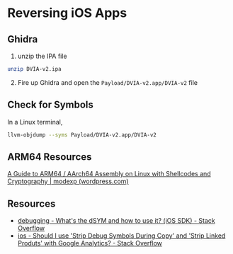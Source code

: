 # Reversing iOS Apps
## Ghidra
1. unzip the IPA file
```bash
unzip DVIA-v2.ipa
```
2. Fire up Ghidra and open the `Payload/DVIA-v2.app/DVIA-v2` file

## Check for Symbols
In a Linux terminal,
```bash
llvm-objdump --syms Payload/DVIA-v2.app/DVIA-v2
```

## ARM64 Resources
[A Guide to ARM64 / AArch64 Assembly on Linux with Shellcodes and Cryptography | modexp (wordpress.com)](https://modexp.wordpress.com/2018/10/30/arm64-assembly/)


## Resources
- [debugging - What's the dSYM and how to use it? (iOS SDK) - Stack Overflow](https://stackoverflow.com/questions/3656391/whats-the-dsym-and-how-to-use-it-ios-sdk)
- [ios - Should I use 'Strip Debug Symbols During Copy' and 'Strip Linked Produts' with Google Analytics? - Stack Overflow](https://stackoverflow.com/questions/15125816/should-i-use-strip-debug-symbols-during-copy-and-strip-linked-produts-with-g)